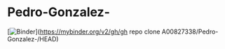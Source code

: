 # Pedro-Gonzalez-


[![Binder](https://mybinder.org/badge_logo.svg)](https://mybinder.org/v2/gh/gh repo clone A00827338/Pedro-Gonzalez-/HEAD)
